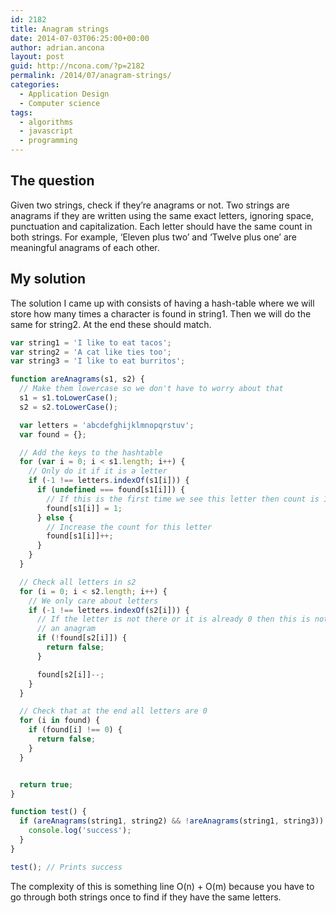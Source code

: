 ```yaml
---
id: 2182
title: Anagram strings
date: 2014-07-03T06:25:00+00:00
author: adrian.ancona
layout: post
guid: http://ncona.com/?p=2182
permalink: /2014/07/anagram-strings/
categories:
  - Application Design
  - Computer science
tags:
  - algorithms
  - javascript
  - programming
---
```

## The question

Given two strings, check if they’re anagrams or not. Two strings are anagrams if they are written using the same exact letters, ignoring space, punctuation and capitalization. Each letter should have the same count in both strings. For example, ‘Eleven plus two’ and ‘Twelve plus one’ are meaningful anagrams of each other.

## My solution

The solution I came up with consists of having a hash-table where we will store how many times a character is found in string1. Then we will do the same for string2. At the end these should match.

<!--more-->

```js
var string1 = 'I like to eat tacos';
var string2 = 'A cat like ties too';
var string3 = 'I like to eat burritos';

function areAnagrams(s1, s2) {
  // Make them lowercase so we don't have to worry about that
  s1 = s1.toLowerCase();
  s2 = s2.toLowerCase();

  var letters = 'abcdefghijklmnopqrstuv';
  var found = {};

  // Add the keys to the hashtable
  for (var i = 0; i < s1.length; i++) {
    // Only do it if it is a letter
    if (-1 !== letters.indexOf(s1[i])) {
      if (undefined === found[s1[i]]) {
        // If this is the first time we see this letter then count is 1
        found[s1[i]] = 1;
      } else {
        // Increase the count for this letter
        found[s1[i]]++;
      }
    }
  }

  // Check all letters in s2
  for (i = 0; i < s2.length; i++) {
    // We only care about letters
    if (-1 !== letters.indexOf(s2[i])) {
      // If the letter is not there or it is already 0 then this is not
      // an anagram
      if (!found[s2[i]]) {
        return false;
      }

      found[s2[i]]--;
    }
  }

  // Check that at the end all letters are 0
  for (i in found) {
    if (found[i] !== 0) {
      return false;
    }
  }


  return true;
}

function test() {
  if (areAnagrams(string1, string2) && !areAnagrams(string1, string3)) {
    console.log('success');
  }
}

test(); // Prints success
```

The complexity of this is something line O(n) + O(m) because you have to go through both strings once to find if they have the same letters.
